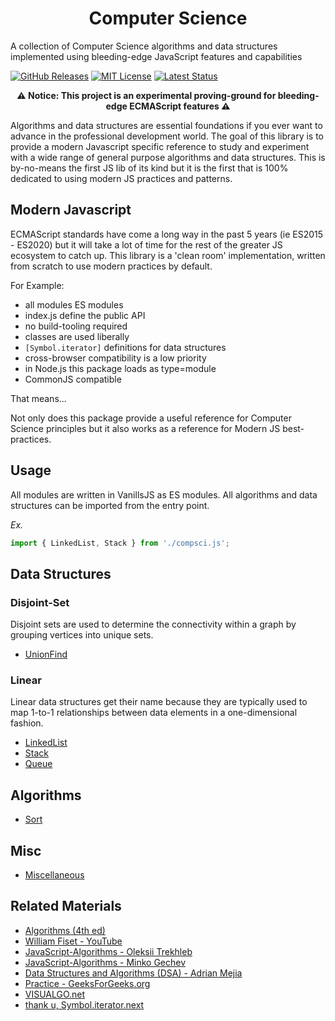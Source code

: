 <h1 align="center">Computer Science</h1>

A collection of Computer Science algorithms and data structures implemented using bleeding-edge JavaScript features and capabilities 

[![GitHub Releases](https://badgen.net/github/tag/vanillaes/computer-science)](https://github.com/vanillaes/computer-science/releases)
[![MIT License](https://badgen.net/github/license/vanillaes/computer-science)](https://raw.githubusercontent.com/vanillaes/computer-science/master/LICENSE)
[![Latest Status](https://github.com/vanillaes/computer-science/workflows/Latest/badge.svg)](https://github.com/vanillaes/computer-science/actions)
<!-- [![NPM Release](https://badgen.net/npm/v/computer-science)](https://www.npmjs.com/package/computer-science) -->
<!-- [![Bundlephobia](https://badgen.net/bundlephobia/minzip/computer-science)](https://bundlephobia.com/result?p=computer-science) -->
<!-- [![Release Status](https://github.com/vanillaes/computer-science/workflows/Release/badge.svg)](https://github.com/vanillaes/computer-science/actions) -->

<p align="center"><strong>⚠️ Notice: This project is an experimental proving-ground for bleeding-edge ECMAScript features ⚠️</strong></p>

Algorithms and data structures are essential foundations if you ever want to advance in the professional development world. The goal of this library is to provide a modern Javascript specific reference to study and experiment with a wide range of general purpose algorithms and data structures. This is by-no-means the first JS lib of its kind but it is the first that is 100% dedicated to using modern JS practices and patterns.

## Modern Javascript

ECMAScript standards have come a long way in the past 5 years (ie ES2015 - ES2020) but it will take a lot of time for the rest of the greater JS ecosystem to catch up. This library is a 'clean room' implementation, written from scratch to use modern practices by default.

For Example:

- all modules ES modules
- index.js define the public API
- no build-tooling required
- classes are used liberally 
- `[Symbol.iterator]` definitions for data structures
- cross-browser compatibility is a low priority
- in Node.js this package loads as type=module
- CommonJS compatible

That means...

Not only does this package provide a useful reference for Computer Science principles but it also works as a reference for Modern JS best-practices.  

## Usage

All modules are written in VanillsJS as ES modules. All algorithms and data structures can be imported from the entry point.

*Ex.*

```javascript
import { LinkedList, Stack } from './compsci.js';
```

## Data Structures

### Disjoint-Set

Disjoint sets are used to determine the connectivity within a graph by grouping vertices into unique sets.

- [UnionFind][]

### Linear

Linear data structures get their name because they are typically used to map 1-to-1 relationships between data elements in a one-dimensional fashion.

- [LinkedList][]
- [Stack][]
- [Queue][]

[Set]: ./docs/set.md
[UnionFind]: ./docs/union-find.md
[LinkedList]: ./docs/linked-list.md
[Stack]: ./docs/stack.md
[Queue]: ./docs/queue.md

## Algorithms

- [Sort][]


[Sort]: ./docs/sort.md

## Misc

- [Miscellaneous][]

[Miscellaneous]: ./docs/misc.md

## Related Materials

- [Algorithms (4th ed)][]
- [William Fiset - YouTube][]
- [JavaScript-Algorithms - Oleksii Trekhleb][]
- [JavaScript-Algorithms - Minko Gechev][]
- [Data Structures and Algorithms (DSA) - Adrian Mejia][]
- [Practice - GeeksForGeeks.org][]
- [VISUALGO.net][]
- [thank u, Symbol.iterator.next][]

[Algorithms (4th ed)]: https://algs4.cs.princeton.edu/home/
[William Fiset - YouTube]: https://www.youtube.com/channel/UCD8yeTczadqdARzQUp29PJw
[JavaScript-Algorithms - Oleksii Trekhleb]: https://github.com/trekhleb/javascript-algorithms
[JavaScript-Algorithms - Minko Gechev]: https://github.com/mgechev/javascript-algorithms
[Data Structures and Algorithms (DSA) - Adrian Mejia]: https://adrianmejia.com/categories/coding/data-structures-and-algorithms-dsa/
[Practice - GeeksForGeeks.org]: https://practice.geeksforgeeks.org/
[VISUALGO.net]: https://visualgo.net/en
[thank u, Symbol.iterator.next]: https://medium.com/front-end-weekly/thank-u-symbol-iterator-next-aef9f09ff78
